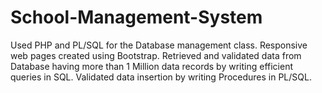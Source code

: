 # School-Management-System
Used PHP and PL/SQL for the Database management class. Responsive web pages created using Bootstrap. Retrieved and validated data from Database having more than 1 Million data records by writing efficient queries in SQL. Validated data insertion by writing Procedures in PL/SQL.
